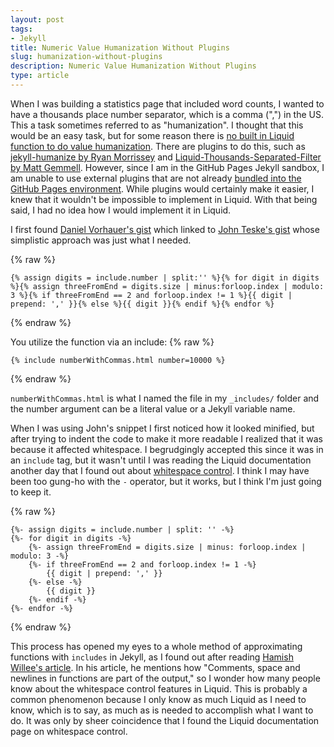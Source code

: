 ```yaml
---
layout: post
tags:
- Jekyll
title: Numeric Value Humanization Without Plugins
slug: humanization-without-plugins
description: Numeric Value Humanization Without Plugins
type: article
---
```


When I was building a statistics page that included word counts, I wanted to have a thousands place number separator, which is a comma (",") in the US. This a task sometimes referred to as "humanization". I thought that this would be an easy task, but for some reason there is [no built in Liquid function to do value humanization](https://stackoverflow.com/questions/35247407/jekyll-liquid-way-to-print-numbers-with-separator-character). There are plugins to do this, such as [jekyll-humanize by Ryan Morrissey](https://github.com/23maverick23/jekyll-humanize) and [Liquid-Thousands-Separated-Filter by Matt Gemmell](https://github.com/MichaelCurrin/liquid-thousands-separated-filter). However, since I am in the GitHub Pages Jekyll sandbox, I am unable to use external plugins that are not already [bundled into the GitHub Pages environment](https://pages.github.com/versions/). While plugins would certainly make it easier, I knew that it wouldn't be impossible to implement in Liquid. With that being said, I had no idea how I would implement it in Liquid.

I first found [Daniel Vorhauer's gist](https://gist.github.com/hexerei/5bd632b2a179717e219fbe18c5793181) which linked to [John Teske's gist](https://gist.github.com/johnteske/aab61e8a43ca54dc30ac04888a29cbf1) whose simplistic approach was just what I needed.

{% raw %}
```liquid
{% assign digits = include.number | split:'' %}{% for digit in digits %}{% assign threeFromEnd = digits.size | minus:forloop.index | modulo: 3 %}{% if threeFromEnd == 2 and forloop.index != 1 %}{{ digit | prepend: ',' }}{% else %}{{ digit }}{% endif %}{% endfor %}
```
{% endraw %}

You utilize the function via an include:
{% raw %}
```liquid
{% include numberWithCommas.html number=10000 %}
```
{% endraw %}

`numberWithCommas.html` is what I named the file in my `_includes/` folder and the number argument can be a literal value or a Jekyll variable name.

When I was using John's snippet I first noticed how it looked minified, but after trying to indent the code to make it more readable I realized that it was because it affected whitespace. I begrudgingly accepted this since it was in an `include` tag, but it wasn't until I was reading the Liquid documentation another day that I found out about [whitespace control](https://shopify.github.io/liquid/basics/whitespace). I think I may have been too gung-ho with the `-` operator, but it works, but I think I'm just going to keep it.

{% raw %}
```liquid
{%- assign digits = include.number | split: '' -%}
{%- for digit in digits -%}
    {%- assign threeFromEnd = digits.size | minus: forloop.index | modulo: 3 -%}
    {%- if threeFromEnd == 2 and forloop.index != 1 -%}
        {{ digit | prepend: ',' }}
    {%- else -%}
        {{ digit }}
    {%- endif -%}
{%- endfor -%}
```
{% endraw %}

This process has opened my eyes to a whole method of approximating functions with `includes` in Jekyll, as I found out after reading [Hamish Willee's article](https://hamishwillee.github.io/2014/11/13/jekyll-includes-are-functions). In his article, he mentions how "Comments, space and newlines in functions are part of the output," so I wonder how many people know about the whitespace control features in Liquid. This is probably a common phenomenon because I only know as much Liquid as I need to know, which is to say, as much as is needed to accomplish what I want to do. It was only by sheer coincidence that I found the Liquid documentation page on whitespace control.